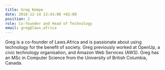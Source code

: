 ```yaml
---
title: Greg Kempe
date: 2018-12-14 13:43:00 +02:00
position: 2
role: Co-founder and Head of Technology
email: greg@laws.africa
---
```


Greg is a co-founder of Laws.Africa and is passionate about using technology for the benefit of society. Greg previously worked at OpenUp, a civic technology organisation, and Amazon Web Services (AWS). Greg has an MSc in Computer Science from the University of British Columbia, Canada.
